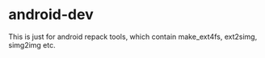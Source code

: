 android-dev
===========
This is just for android repack tools, which contain make_ext4fs, ext2simg, simg2img etc.

